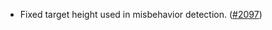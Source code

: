 - Fixed target height used in misbehavior detection.
  ([#2097](https://github.com/informalsystems/ibc-rs/issues/2097))